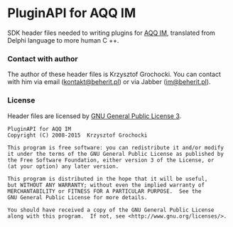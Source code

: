 # PluginAPI for AQQ IM
SDK header files needed to writing plugins for [AQQ IM](http://aqq.eu), translated from Delphi language to more human C ++.

### Contact with author
The author of these header files is Krzysztof Grochocki. You can contact with him via email (kontakt@beherit.pl) or via Jabber (im@beherit.pl).

### License
Header files are licensed by [GNU General Public License 3](http://www.gnu.org/copyleft/gpl.html).

~~~~
PluginAPI for AQQ IM
Copyright (C) 2008-2015  Krzysztof Grochocki

This program is free software: you can redistribute it and/or modify
it under the terms of the GNU General Public License as published by
the Free Software Foundation, either version 3 of the License, or
(at your option) any later version.

This program is distributed in the hope that it will be useful,
but WITHOUT ANY WARRANTY; without even the implied warranty of
MERCHANTABILITY or FITNESS FOR A PARTICULAR PURPOSE.  See the
GNU General Public License for more details.

You should have received a copy of the GNU General Public License
along with this program.  If not, see <http://www.gnu.org/licenses/>.
~~~~